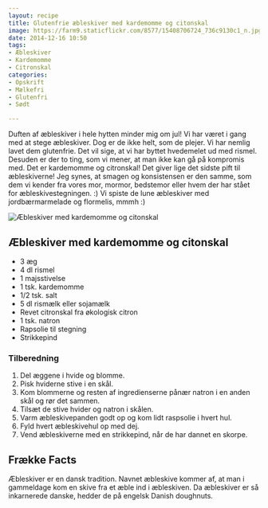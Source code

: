 ```yaml
---
layout: recipe
title: Glutenfrie æbleskiver med kardemomme og citonskal
image: https://farm9.staticflickr.com/8577/15408706724_736c9130c1_n.jpg
date: 2014-12-16 10:50
tags:
- Æbleskiver
- Kardemomme
- Citronskal
categories:
- Opskrift
- Mælkefri
- Glutenfri
- Sødt

---
```

Duften af æbleskiver i hele hytten minder mig om jul! Vi har været i gang med at stege æbleskiver. Dog er de ikke helt, som de plejer. Vi har nemlig lavet dem glutenfrie. Det vil sige, at vi har byttet hvedemelet ud med rismel. Desuden er der to ting, som vi mener, at man ikke kan gå på kompromis med. Det er kardemomme og citronskal! Det giver lige det sidste pift til æbleskiverne! Jeg synes, at smagen og konsistensen er den samme, som dem vi kender fra vores mor, mormor, bedstemor eller hvem der har stået for æbleskivestegningen. :)  Vi spiste de lune æbleskiver med jordbærmarmelade og flormelis, mmmh :)

![Æbleskiver med kardemomme og citonskal](https://farm9.staticflickr.com/8577/15408706724_736c9130c1_z.jpg)



## Æbleskiver med kardemomme og citonskal
- 3 æg
- 4 dl rismel
- 1 majsstivelse
- 1 tsk. kardemomme
- 1/2 tsk. salt
- 5 dl rismælk eller sojamælk
- Revet citronskal fra økologisk citron
- 1 tsk. natron
- Rapsolie til stegning
- Strikkepind




### Tilberedning
1. Del æggene i hvide og blomme. 
2. Pisk hviderne stive i en skål.
3. Kom blommerne og resten af ingredienserne pånær natron i en anden skål og rør det sammen.
4. Tilsæt de stive hvider og natron i skålen.
5. Varm æbleskivepanden godt op og kom lidt raspsolie i hvert hul.
6. Fyld hvert æbleskivehul op med dej.
7. Vend æbleskiverne med en strikkepind, når de har dannet en skorpe. 



## Frække Facts
Æbleskiver er en dansk tradition. Navnet æbleskive kommer af, at man i gammeldage kom en skive fra et æble ind i æbleskiven. Da æbleskiver er så inkarnerede danske, hedder de på engelsk Danish doughnuts.